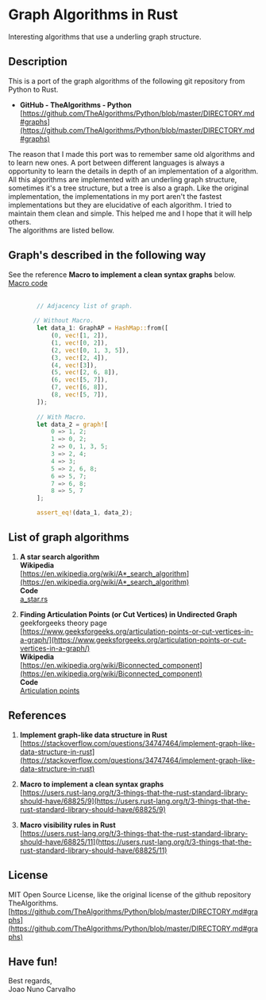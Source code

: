 # Graph Algorithms in Rust
Interesting algorithms that use a underling graph structure.

## Description

This is a port of the graph algorithms of the following git repository from Python to Rust. <br>

* **GitHub - TheAlgorithms - Python** <br>
  [https://github.com/TheAlgorithms/Python/blob/master/DIRECTORY.md#graphs](https://github.com/TheAlgorithms/Python/blob/master/DIRECTORY.md#graphs)

The reason that I made this port was to remember same old algorithms and to learn new ones. A port between different languages is always a opportunity to learn the details in depth of an implementation of a algorithm. All this algorithms are implemented with an underling graph structure, sometimes it's a tree structure, but a tree is also a graph. Like the original implementation, the implementations in my port aren't the fastest implementations but they are elucidative of each algorithm. I tried to maintain them clean and simple. This helped me and I hope that it will help others. <br>
The algorithms are listed bellow.


## Graph's described in the following way

See the reference **Macro to implement a clean syntax graphs** below. <br>
[Macro code](./src/utils.rs) <br>
<br>

```Rust
        // Adjacency list of graph.
       
       // Without Macro.
        let data_1: GraphAP = HashMap::from([
            (0, vec![1, 2]),
            (1, vec![0, 2]),
            (2, vec![0, 1, 3, 5]),
            (3, vec![2, 4]),
            (4, vec![3]),
            (5, vec![2, 6, 8]),
            (6, vec![5, 7]),
            (7, vec![6, 8]),
            (8, vec![5, 7]),
        ]);
        
        // With Macro.
        let data_2 = graph![
            0 => 1, 2;
            1 => 0, 2;
            2 => 0, 1, 3, 5;
            3 => 2, 4;
            4 => 3;
            5 => 2, 6, 8;
            6 => 5, 7;
            7 => 6, 8;
            8 => 5, 7
        ];

        assert_eq!(data_1, data_2);
```


## List of graph algorithms

1. **A star search algorithm** <br>
   **Wikipedia** <br>
   [https://en.wikipedia.org/wiki/A*_search_algorithm](https://en.wikipedia.org/wiki/A*_search_algorithm) <br>
   **Code** <br>
   [a_star.rs](./src/a_star.rs)

2. **Finding Articulation Points (or Cut Vertices) in Undirected Graph** <br>
   geekforgeeks theory page <br>
   [https://www.geeksforgeeks.org/articulation-points-or-cut-vertices-in-a-graph/](https://www.geeksforgeeks.org/articulation-points-or-cut-vertices-in-a-graph/) <br>
   **Wikipedia** <br>
   [https://en.wikipedia.org/wiki/Biconnected_component](https://en.wikipedia.org/wiki/Biconnected_component) <br>
   **Code** <br>
   [Articulation points](./src/articulation_points.rs)


## References

1. **Implement graph-like data structure in Rust** <br>
   [https://stackoverflow.com/questions/34747464/implement-graph-like-data-structure-in-rust](https://stackoverflow.com/questions/34747464/implement-graph-like-data-structure-in-rust)

2. **Macro to implement a clean syntax graphs** <br>
   [https://users.rust-lang.org/t/3-things-that-the-rust-standard-library-should-have/68825/9](https://users.rust-lang.org/t/3-things-that-the-rust-standard-library-should-have/68825/9)

3. **Macro visibility rules in Rust** <br>
   [https://users.rust-lang.org/t/3-things-that-the-rust-standard-library-should-have/68825/11](https://users.rust-lang.org/t/3-things-that-the-rust-standard-library-should-have/68825/11)


## License
MIT Open Source License, like the original license of the github repository TheAlgorithms. <br>
[https://github.com/TheAlgorithms/Python/blob/master/DIRECTORY.md#graphs](https://github.com/TheAlgorithms/Python/blob/master/DIRECTORY.md#graphs)


## Have fun!
Best regards, <br>
Joao Nuno Carvalho